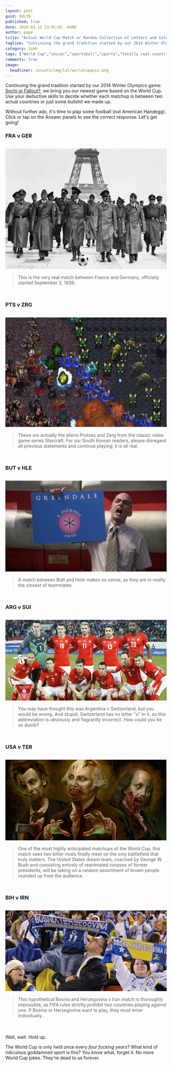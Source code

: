 ```yaml
---
layout: post
guid: 9dc39
published: true
date: 2019-03-12 13:01:01 -0400
author: pope
title: "Actual World Cup Match or Random Collection of Letters and Colors?"
tagline: "Continuing the grand tradition started by our 2014 Winter Olympics game: Sochi or Fallout?, we bring you our newest game based on the World Cup. Use your deductive skills to decide whether each matchup is between two actual countries or just some bullshit we made up."
category: Junk
tags: ["World Cup","soccer","sportsball","sports","totally real countries","totally accurate information","video games","zombies","undead","don't be a terrorist"]
comments: true 
image:
  headliner: /assets/img/lol/worldcupquiz.png
---
```


Continuing the grand tradition started by our 2014 Winter Olympics game: [Sochi or Fallout?](/post/81814), we bring you our newest game based on the World Cup. Use your deductive skills to decide whether each matchup is between two actual countries or just some bullshit we made up.

Without further ado, it's time to play some football (not American Handegg). Click or tap on the Answer panels to see the correct response. Let's get going!

### FRA v GER

<div class="answerpanel"><img src="/assets/img/lol/worldcupmatch1.png" alt="Real"><br><blockquote><p>This is the very real match between France and Germany, officially started September 3, 1939.</p></blockquote></div>

### PTS v ZRG

<div class="answerpanel"><img src="/assets/img/lol/worldcupmatch2.jpg" alt="Fake" style="height: 342px; width: 600px;"><br><blockquote><p>These are actually the aliens Protoss and Zerg from the classic video game series Starcraft. For our South Korean readers, please disregard all previous statements and continue playing; it is all real.</p></blockquote></div>

### BUT v HLE

<div class="answerpanel"><img src="/assets/img/lol/worldcupmatch3.jpg" alt="Fake"><br><blockquote><p>A match between Butt and Hole makes no sense, as they are in reality the closest of teammates.</p></blockquote></div>

### ARG v SUI

<div class="answerpanel"><img src="/assets/img/lol/worldcupmatch4.png" alt="Fake"><br><blockquote><p>You may have thought this was Argentina v Switzerland, but you would be wrong. And stupid. Switzerland has no letter "u" in it, so this abbreviation is obviously and flagrantly incorrect. How could you be so dumb?</p></blockquote></div>

### USA v TER

<div class="answerpanel"><img src="/assets/img/lol/worldcupmatch5.png" alt="True"><br><blockquote><p>One of the most highly anticipated matchups of the World Cup, this match sees two bitter rivals finally meet on the only battlefield that truly matters. The United States dream team, coached by George W. Bush and consisting entirely of reanimated corpses of former presidents, will be taking on a random assortment of brown people rounded up from the audience.</p></blockquote></div>

### BIH v IRN

<div class="answerpanel"><img src="/assets/img/lol/worldcupmatch6.png" alt="Fake"><br><blockquote><p>This hypothetical Bosnia and Herzegovina v Iran match is thoroughly impossible, as FIFA rules strictly prohibit two countries playing against one. If Bosnia or Herzegovina want to play, they must enter individually.</p></blockquote></div>

Wait, wait. Hold up.

The World Cup is only held once every _four fucking years_? What kind of ridiculous goddamned sport is this? You know what, forget it. No more World Cup jokes. They're dead to us forever.

<script type="text/javascript">$(document).ready(function(){ $('.answerpanel').before('<blockquote class="showanswer"><p><a>Click to show answer</a></p></blockquote>').hide(); $('.showanswer').click(function(eo){ $(this).next('.answerpanel').show(); var theimg = $(this).next('.answerpanel').children('img'); if($('img.headliner').width() == 600){ theimg.height(342); theimg.width(600); }else{ theimg.height(450); theimg.width(800); } $(this).hide(); }); });</script>

<style type="text/css">div.answerpanel{margin-top:30px;margin-bottom:50px;}</style>